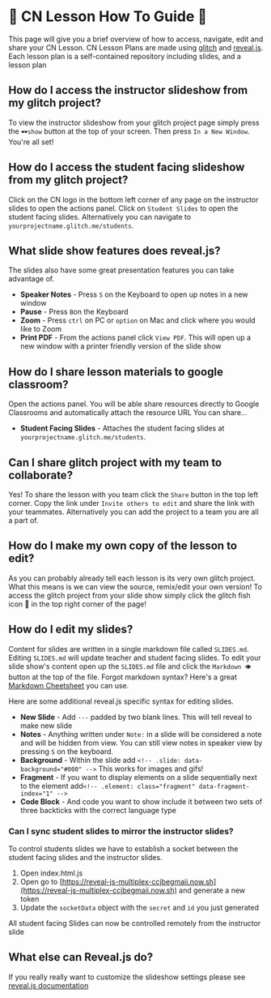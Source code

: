 # 📘 CN Lesson How To Guide 📘

This page will give you a brief overview of how to access, navigate, edit and share your CN Lesson.
CN Lesson Plans are made using [glitch](https://glitch.com/) and [reveal.js](https://github.com/hakimel/reveal.js/).
Each lesson plan is a self-contained repository including slides, and a lesson plan

## How do I access the instructor slideshow from my glitch project?

To view the instructor slideshow from your glitch project page simply press the `🕶️show` button at the top of your screen.
Then press `In a New Window`. You're all set!

## How do I access the student facing slideshow from my glitch project?

Click on the CN logo in the bottom left corner of any page on the instructor slides to open the actions panel.
Click on `Student Slides` to open the student facing slides. Alternatively you can navigate to `yourprojectname.glitch.me/students`. 

## What slide show features does reveal.js?

The slides also have some great presentation features you can take advantage of.

- **Speaker Notes** - Press `S` on the Keyboard to open up notes in a new window
- **Pause** - Press `B`on the Keyboard
- **Zoom** - Press `ctrl` on PC or `option` on Mac and click where you would like to Zoom
- **Print PDF** - From the actions panel click `View PDF`. This will open up a new window with a printer friendly version of the slide show

## How do I share lesson materials to google classroom?

Open the actions panel. You will be able share resources directly to Google Classrooms and automatically attach the resource URL
You can share...

- **Student Facing Slides** - Attaches the student facing slides at `yourprojectname.glitch.me/students`.

## Can I share glitch project with my team to collaborate?

Yes! To share the lesson with you team click the `Share` button in the top left corner.
Copy the link under `Invite others to edit` and share the link with your teammates. Alternatively you can add the project
to a team you are all a part of.

## How do I make my own copy of the lesson to edit?

As you can probably already tell each lesson is its very own glitch project. What this means is we can view the source, remix/edit your own version!
To access the glitch project from your slide show simply click the glitch fish icon 🎏 in the top right corner of the page!

## How do I edit my slides?

Content for slides are written in a single markdown file called `SLIDES.md`.
Editing `SLIDES.md` will update teacher and student facing slides.
To edit your slide show's content open up the `SLIDES.md` file and click the `Markdown 👁️` button at the top of the file.
Forgot markdown syntax? Here's a great [Markdown Cheetsheet](https://github.com/adam-p/markdown-here/wiki/Markdown-Cheatsheet) you can use.

Here are some additional reveal.js specific syntax for editing slides.

- **New Slide** - Add `---` padded by two blank lines. This will tell reveal to make new slide
- **Notes** - Anything written under `Note:` in a slide will be considered a note and will be hidden from view. You can still view notes in speaker view by pressing `S` on the keyboard.
- **Background** - Within the slide add `<!-- .slide: data-background="#000" -->` This works for images and gifs!
- **Fragment** - If you want to display elements on a slide sequentially next to the element add`<!-- .element: class="fragment" data-fragment-index="1" -->`
- **Code Block** - And code you want to show include it between two sets of three backticks with the correct language type

### Can I sync student slides to mirror the instructor slides?

To control students slides we have to establish a socket between the student facing slides
and the instructor slides.

1. Open index.html.js
2. Open go to [https://reveal-js-multiplex-ccjbegmaii.now.sh](https://reveal-js-multiplex-ccjbegmaii.now.sh) and generate a new token
3. Update the `socketData` object with the `secret` and `id` you just generated

All student facing Slides can now be controlled remotely from the instructor slide

## What else can Reveal.js do?

If you really really want to customize the slideshow settings please see [reveal.js documentation](https://github.com/hakimel/reveal.js/)
